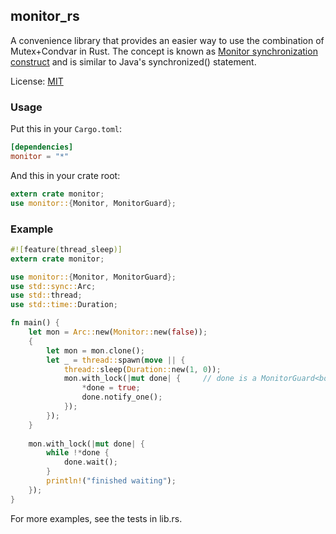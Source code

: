 ## monitor_rs
A convenience library that provides an easier way to use the combination of Mutex+Condvar in Rust. The concept is known as [Monitor synchronization construct](https://en.wikipedia.org/wiki/Monitor_%28synchronization%29) and is similar to Java's synchronized() statement.

License: [MIT](https://github.com/kirillkh/monitor_rs/blob/master/legal/mit.md)

### Usage
Put this in your `Cargo.toml`:

```toml
[dependencies]
monitor = "*"
```

And this in your crate root:
```rust
extern crate monitor;
use monitor::{Monitor, MonitorGuard};
```


### Example
```rust
#![feature(thread_sleep)]
extern crate monitor;

use monitor::{Monitor, MonitorGuard};
use std::sync::Arc;
use std::thread;
use std::time::Duration;

fn main() {
    let mon = Arc::new(Monitor::new(false));
    {
        let mon = mon.clone();
        let _ = thread::spawn(move || {
            thread::sleep(Duration::new(1, 0));
            mon.with_lock(|mut done| {     // done is a MonitorGuard<bool>
                *done = true;
                done.notify_one();
            });
        });
    }
    
    mon.with_lock(|mut done| {
        while !*done {
            done.wait();
        }
        println!("finished waiting");
    });
}
```

For more examples, see the tests in lib.rs.
